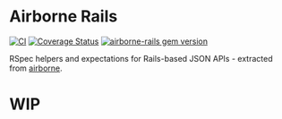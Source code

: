 # Airborne Rails

[![CI](https://github.com/Placewise/airborne-rails/actions/workflows/build.yml/badge.svg)](https://github.com/Placewise/airborne-rails/actions/workflows/ci.yml)
[![Coverage Status](https://coveralls.io/repos/github/Placewise/airborne-rails/badge.svg?branch=master)](https://coveralls.io/github/Placewise/airborne-rails?branch=master)
[![airborne-rails gem version](http://img.shields.io/gem/v/airborne-rails.svg?style=flat-square)](http://rubygems.org/gems/airborne-rails)

RSpec helpers and expectations for Rails-based JSON APIs - extracted from [airborne](https://github.com/brooklynDev/airborne/).

# WIP

